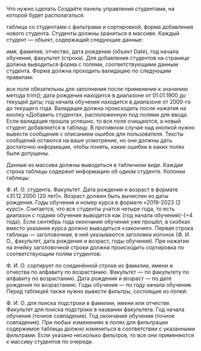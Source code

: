 Что нужно сделать
Создайте панель управления студентами, на которой будет располагаться:

таблица со студентами с фильтрами и сортировкой,
форма добавления нового студента.
Студенты должны храниться в массиве. Каждый студент — объект, содержащий следующие данные:

имя,
фамилия,
отчество,
дата рождения (объект Date),
год начала обучения,
факультет (строка).
Для добавления студентов на странице должна выводиться форма с полями, соответствующими данным студента. Форма должна проходить валидацию по следующим правилам:

все поля обязательны для заполнения после применения к значению метода trim();
дата рождения находится в диапазоне от 01.01.1900 до текущей даты;
год начала обучения находится в диапазоне от 2000-го до текущего года.
Валидация должна происходить после нажатия на кнопку «Добавить студента», расположенную под полями для ввода. Если валидация прошла успешно, то все поля очищаются, а новый студент добавляется в таблицу. В противном случае над кнопкой нужно вывести сообщения с описанием ошибок для пользователя. Тексты сообщений остаются на ваше усмотрение, но они должны дать достаточно информации, чтобы понять, какие ошибки в каких полях были допущены.

Данные из массива должны выводиться в табличном виде. Каждая строка таблицы содержит информацию об одном студенте. Колонки таблицы:

Ф. И. О. студента.
Факультет.
Дата рождения и возраст в формате «31.12.2000 (20 лет)». Возраст должен быть вычислен из даты рождения.
Годы обучения и номер курса в формате «2019-2023 (2 курс)». Считается, что все студенты учатся четыре года, то есть диапазон с годами обучения выводится как {год начала обучения}-{+4 года}. Если сентябрь года окончания обучения уже прошёл, в скобках вместо указания курса должно выводиться «закончил».
Первая строка таблицы — заголовочная, в ней указываются заголовки колонок (Ф. И. О., факультет, дата рождения и возраст, годы обучения). При нажатии на ячейку заголовочной строки должна происходить сортировка по соответствующим полям студентов:

Ф. И. О. сортирует по соединённой строке из фамилии, имени и отчества по алфавиту по возрастанию.
Факультет — по факультету по алфавиту по возрастанию.
Дата рождения и возраст — по дате рождения по возрастанию.
Годы обучения — по году начала обучения.
Перед таблицей также нужно вывести фильтры, состоящие из полей:

Ф. И. О. для поиска подстроки в фамилии, имени или отчестве.
Факультет для поиска подстроки в названии факультета.
Год начала обучения (точное совпадение).
Год окончания обучения (точное совпадение).
При любых изменениях в полях для фильтрации содержимое таблицы должно измениться в соответствии с указанными фильтрами. Если указано несколько фильтров, то все они применяются к массиву студентов по очереди.


